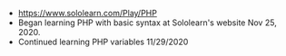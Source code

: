 * https://www.sololearn.com/Play/PHP
* Began learning PHP with basic syntax at Sololearn's website Nov 25, 2020. 
* Continued learning PHP variables 11/29/2020
